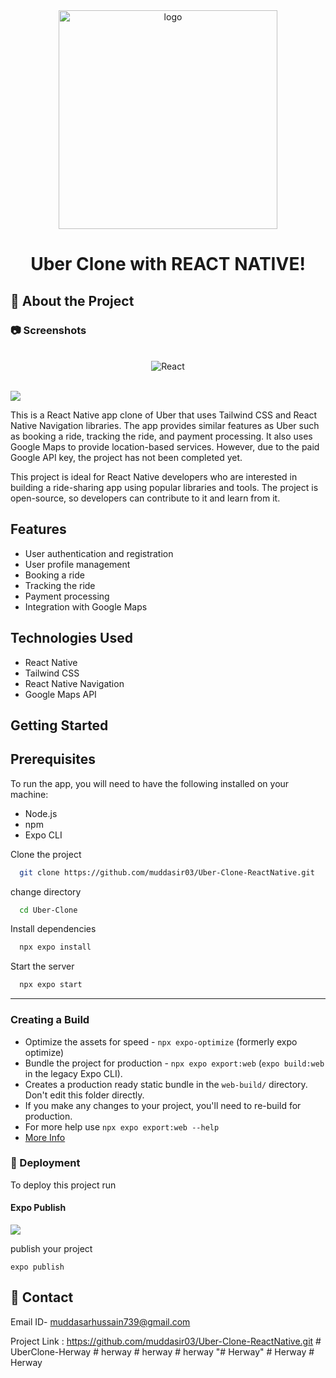 <div align="center">

  <img src="https://user-images.githubusercontent.com/84333971/233428087-4de1f0a9-4198-441d-a7c6-b26260bae52d.png" alt="logo" width="350" height="auto" />
 

  # Uber Clone with REACT NATIVE!
  
</div>

<!-- About the Project -->

## :star2: About the Project

<!-- Screenshots -->

### :camera: Screenshots

<div style="display: inline_block" align="center"><br>
 <img align="center" alt="React"  width="auto" height="auto" src="https://user-images.githubusercontent.com/84333971/233428614-fb952317-a115-4964-b626-c9907c8e39ed.jpg">
</div>

<br />


![](https://img.shields.io/badge/Uber-white?style=for-the-badge&logo=Uber&logoColor=black)

This is a React Native app clone of Uber that uses Tailwind CSS and React Native Navigation libraries. The app provides similar features as Uber such as booking a ride, tracking the ride, and payment processing. It also uses Google Maps to provide location-based services. However, due to the paid Google API key, the project has not been completed yet.

This project is ideal for React Native developers who are interested in building a ride-sharing app using popular libraries and tools. The project is open-source, so developers can contribute to it and learn from it.

## Features
* User authentication and registration
* User profile management
* Booking a ride
* Tracking the ride
* Payment processing
* Integration with Google Maps

## Technologies Used
* React Native
* Tailwind CSS
* React Native Navigation
* Google Maps API


## Getting Started

## Prerequisites
To run the app, you will need to have the following installed on your machine:

* Node.js
* npm
* Expo CLI



Clone the project

```bash
  git clone https://github.com/muddasir03/Uber-Clone-ReactNative.git
```

change directory

```bash
  cd Uber-Clone
```

Install dependencies

```bash
  npx expo install
```

Start the server

```bash
  npx expo start
```

<hr />

### Creating a Build

- Optimize the assets for speed - `npx expo-optimize` (formerly expo optimize)
- Bundle the project for production - `npx expo export:web` (`expo build:web` in the legacy Expo CLI).
- Creates a production ready static bundle in the `web-build/` directory. Don't edit this folder directly.
- If you make any changes to your project, you'll need to re-build for production.
- For more help use `npx expo export:web --help`
- <a href="https://docs.expo.dev/eas" target="_blank">More Info</a>
<!-- Deployment -->

### :triangular_flag_on_post: Deployment

To deploy this project run

#### Expo Publish

![](https://img.shields.io/badge/Expo-02569B?style=for-the-badge&logo=Expo&logoColor=white)

publish your project

```
expo publish
```

## :handshake: Contact

Email ID- muddasarhussain739@gmail.com

Project Link : https://github.com/muddasir03/Uber-Clone-ReactNative.git
#   U b e r C l o n e - H e r w a y  
 #   h e r w a y  
 #   h e r w a y  
 #   h e r w a y  
 "# Herway" 
#   H e r w a y  
 #   H e r w a y  
 